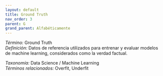 ```yaml
---
layout: default
title: Ground Truth
nav_order: 3
parent: G
grand_parent: Alfabéticamente
---
```


*Término:* Ground Truth  
*Definición:* Datos de referencia utilizados para entrenar y evaluar modelos de machine learning, considerados como la verdad factual.

*Taxonomía:* Data Science / Machine Learning  
*Términos relacionados:* Overfit, Underfit
